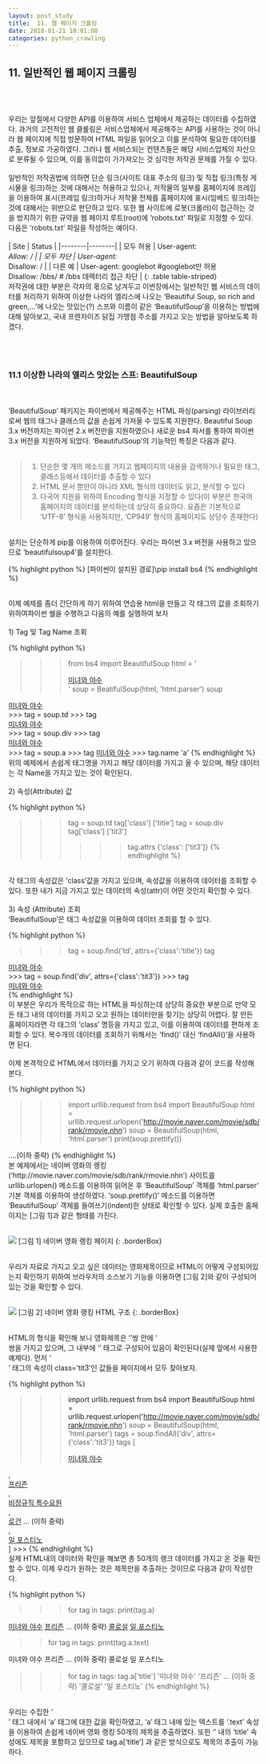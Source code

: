 ```yaml
---
layout: post_study
title:  11. 웹 페이지 크롤링
date: 2018-01-21 10:01:00
categories: python_crawling
---
```

## 11. 일반적인 웹 페이지 크롤링
<br/><br/><br/>
우리는 앞절에서 다양한 API를 이용하여 서비스 업체에서 제공하는 데이터를 수집하였다. 과거의 고전적인 웹 클롤링은 서비스업체에서 제공해주는 API를 사용하는 것이 아니라 웹 페이지에 직접 방문하여 HTML 파일을 읽어오고 이를 분석하여 필요한 데이터를 추출, 정보로 가공하였다. 그러나 웹 서비스되는 컨텐츠들은 해당 서비스업체의 자산으로 분류될 수 있으며, 이를 동의없이 가가져오는 것 심각한 저작권 문제를 가질 수 있다.
<br/><br/>
일반적인 저작권법에 의하면 단순 링크(사이트 대표 주소의 링크) 및 직접 링크(특정 게시물을 링크)하는 것에 대해서는 허용하고 있으나, 저작물의 일부를 홈페이지에 프레임을 이용하여 표시(프레임 링크)하거나 저작물 전체를 홈페이지에 표시(임베드 링크)하는 것에 대해서는 위반으로 판단하고 있다. 또한 웹 사이트에 로봇(크롤러)이 접근하는 것을 방지하기 위한 규약을 웹 페이지 루트(root)에 ‘robots.txt’ 파일로 지정할 수 있다. 다음은 ‘robots.txt’ 파일을 작성하는 예이다.
<br/><br/>
| Site | Status |
|--------|--------|
| 모두 허용 | User-agent:*<br/>Allow: / |
| 모두 차단	| User-agent:*<br/>Disallow: / |
| 다른 예 | User-agent: googlebot	#googlebot만 허용<br/>Disallow: /bbs/    # /bbs 데렉터리 접근 차단 |
{: .table table-striped}
<br/>
저작권에 대한 부분은 각자의 몫으로 남겨두고 이번장에서는 일반적인 웹 서비스의 데이터를 처리하기 위하여 이상한 나라의 엘리스에 나오는 ‘Beautiful Soup, so rich and green,…’에 나오는 맛있는(?) 스프와 이름이 같은 ‘BeautifulSoup’을 이용하는 방법에 대해 알아보고, 국내 프렌차이즈 닭집 가맹점 주소를 가지고 오는 방법을 알아보도록 하겠다.
<br/><br/><br/><br/>
### 11.1 이상한 나라의 엘리스 맛있는 스프: BeautifulSoup
<br/><br/>
‘BeautifulSoup’ 패키지는 파이썬에서 제공해주는 HTML 파싱(parsing) 라이브러리로써 웹의 태그나 클래스의 값을 손쉽게 가져올 수 있도록 지원한다. Beautiful Soup 3.x 버전까지는 파이썬 2.x 버전만을 지원하였으나 새로운 bs4 파서를 통하여 파이썬 3.x 버전을 지원하게 되었다. ‘BeautifulSoup’의 기능적인 특징은 다음과 같다.
<br/><br/>
> 1) 단순한 몇 개의 메소드를 가지고 웹페이지의 내용을 검색하거나 필요한 태그, 클래스등에서 데이터를 추출할 수 있다
> 2) HTML 문서 뿐만이 아니라 XML 형식의 데이터도 읽고, 분석할 수 있다
> 3) 다국어 지원을 위하여 Encoding 형식을 지정할 수 있다(이 부분은 한국어 홈페이지의 데이터를 분석하는데 상당히 중요하다. 요즘은 기본적으로 ‘UTF-8’ 형식을 사용하지만, ‘CP949’ 형식의 홈페이지도 상당수 존재한다)

<br/>
설치는 단순하게 pip를 이용하여 이루어진다. 우리는 파이썬 3.x 버전을 사용하고 있으므로 ‘beautifulsoup4’를 설치한다.

{% highlight python %}
[파이썬이 설치된 경로]\\pip install bs4
{% endhighlight %}

<br/>
이제 예제를 좀더 간단하게 하기 위하여 연습용 html을 만들고 각 태그의 값을 조회하기 위하여파이썬 쉘을 수행하고 다음의 예를 실행하여 보자
<br/><br/>
1) Tag 및 Tag Name 조회

{% highlight python %}
>>> from bs4 import BeautifulSoup
>>> html = '<td class="title"><div class="tit3"><a href="/movie/bi/mi/basic.nhn?code=136872" title="미녀와 야수">미녀와 야수</a></div></td>'
>>> soup = BeatifulSoup(html, 'html.parser')
>>> soup
<td class="title"><div class="tit3"><a href="/movie/bi/mi/basic.nhn?code=136872" title="미녀와 야수">미녀와 야수</a></div></td>
>>> tag = soup.td
>>> tag
<td class="title"><div class="tit3"><a href="/movie/bi/mi/basic.nhn?code=136872" title="미녀와 야수">미녀와 야수</a></div></td>
>>> tag = soup.div
>>> tag
<div class="tit3"><a href="/movie/bi/mi/basic.nhn?code=136872" title="미녀와 야수">미녀와 야수</a></div>
>>> tag = soup.a
>>> tag
<a href="/movie/bi/mi/basic.nhn?code=136872" title="미녀와 야수">미녀와 야수</a>
>>> tag.name
'a'
{% endhighlight %}

<br/>
위의 예제에서 손쉽게 태그명을 가지고 해당 데이터를 가지고 올 수 있으며, 해당 데이터는 각 Name을 가지고 있는 것이 확인된다.
<br/><br/>
2) 속성(Attribute) 값

{% highlight python %}
>>> tag = soup.td
>>> tag['class']
['title']
>>> tag = soup.div
>>> tag['class']
['tit3']
>>> >>> tag.attrs
{'class': ['tit3']}
{% endhighlight %}

<br/>
각 태그의 속성값은 ‘class’값을 가지고 있으며, 속성값을 이용하여 데이터를 조회할 수 있다. 또한 내가 지금 가지고 있는 데이터의 속성(attr)이 어떤 것인지 확인할 수 있다.
<br/><br/>
3) 속성 (Attribute) 조회
<br/>
‘BeautifulSoup’은 태그 속성값을 이용하여 데이터 조회를 할 수 있다.

{% highlight python %}
>>> tag = soup.find('td', attrs={'class':'title'})
>>> tag
<td class="title"><div class="tit3"><a href="/movie/bi/mi/basic.nhn?code=136872" title="미녀와 야수">미녀와 야수</a></div></td>
>>> tag = soup.find('div', attrs={'class':'tit3'})
>>> tag
<div class="tit3"><a href="/movie/bi/mi/basic.nhn?code=136872" title="미녀와 야수">미녀와 야수</a></div>
{% endhighlight %}

<br/>
이 부분은 우리가 목적으로 하는 HTML을 파싱하는데 상당히 중요한 부분으로 만약 모든 <td> 태그 내의 데이터를 가지고 오고 원하는 데이터만을 찾기는 상당히 어렵다. 잘 만든 홈페이지라면 각 태그의 ‘class’ 명등을 가지고 있고, 이를 이용하여 데이터를 편하게 조회할 수 있다. 복수개의 데이터를 조회하기 위해서는 ‘find()’ 대신 ‘findAll()’을 사용하면 된다.
<br/><br/>
이제 본격적으로 HTML에서 데이터를 가지고 오기 위하여 다음과 같이 코드를 작성해 본다.

{% highlight python %}
>>> import urllib.request
>>> from bs4 import BeautifulSoup
>>> html = urllib.request.urlopen('http://movie.naver.com/movie/sdb/rank/rmovie.nhn')
>>> soup = BeautifulSoup(html, 'html.parser')
>>> print(soup.prettify())
<!DOCTYPE html>
<html>
 <head>
  <meta content="text/html; charset=utf-8" http-equiv="Content-Type">
   <meta content="IE=edge" http-equiv="X-UA-Compatible">
    <meta content="http://imgmovie.naver.com/today/naverme/naverme_profile.jpg" property="me2:image"/>
    <meta content="네이버영화 " property="me2:post_tag"/>
    <meta content="네이버영화" property="me2:category1"/>
    ....(이하 중략)
<!-- //Footer -->
  </div>
 </body>
</html>
{% endhighlight %}

<br/>
본 예제에서는 네이버 영화의 랭킹(‘http://movie.naver.com/movie/sdb/rank/rmovie.nhn’) 사이트를 urllib.urlopen() 메소드를 이용하여 읽어온 후 ‘BeautifulSoup’ 객체를 ‘html.parser’ 기본 객체를 이용하여 생성하였다. ‘soup.prettify()’ 메소드를 이용하면 ‘BeautifulSoup’ 객체를 들여쓰기(indent)한 상태로 확인할 수 있다. 실제 호출한 홈페이지는 [그림 1]과 같은 형태를 가진다.
<br/><br/>

![](/asset/study/python_crawling/3/24.jpg)
[그림 1] 네이버 영화 랭킹 페이지
{: .borderBox}

<br/>
우리가 자료로 가지고 오고 싶은 데이터는 영화제목이므로 HTML이 어떻게 구성되어있는지 확인하기 위하여 브라우저의 소스보기 기능을 이용하면 [그림 2]와 같이 구성되어 있는 것을 확인할 수 있다.
<br/><br/>

![](/asset/study/python_crawling/3/25.jpg)
[그림 2] 네이버 영화 랭킹 HTML 구조
{: .borderBox}

<br/>
HTML의 형식을 확인해 보니 영화제목은 ‘<td>’쌍 안에 ‘<div>쌍을 가지고 있으며, 그 내부에 ‘<a>’ 태그로 구성되어 있음이 확인된다(실제 앞에서 사용한 예제다). 먼저 ‘<div>’ 태그의 속성이 class=’tit3’인 값들을 페이지에서 모두 찾아보자.

{% highlight python %}
>>> import urllib.request
>>> from bs4 import BeautifulSoup
>>> html = urllib.request.urlopen('http://movie.naver.com/movie/sdb/rank/rmovie.nhn')
>>> soup = BeautifulSoup(html, 'html.parser')
tags = soup.findAll('div', attrs={'class':'tit3'})
>>> tags
[<div class="tit3">
<a href="/movie/bi/mi/basic.nhn?code=136872" title="미녀와 야수">미녀와 야수</a>
</div>, <div class="tit3">
<a href="/movie/bi/mi/basic.nhn?code=146517" title="프리즌">프리즌</a>
</div>, <div class="tit3">
<a href="/movie/bi/mi/basic.nhn?code=152161" title="비정규직 특수요원">비정규직 특수요원</a>
</div>, <div class="tit3">
<a href="/movie/bi/mi/basic.nhn?code=117787" title="로건">로건</a>
… (이하 중략)
</div>, <div class="tit3">
<a href="/movie/bi/mi/basic.nhn?code=17796" title="일 포스티노">일 포스티노</a>
</div>]
>>>
{% endhighlight %}

<br/>
실제 HTML내의 데이터와 확인을 해보면 총 50개의 랭크 데이터를 가지고 온 것을 확인할 수 있다. 이제 우리가 원하는 것은 제목만을 추출하는 것이므로 다음과 같이 작성한다.

{% highlight python %}
>>> for tag in tags:
	print(tag.a)

<a href="/movie/bi/mi/basic.nhn?code=136872" title="미녀와 야수">미녀와 야수</a>
<a href="/movie/bi/mi/basic.nhn?code=146517" title="프리즌">프리즌</a>
… (이하 중략)
<a href="/movie/bi/mi/basic.nhn?code=143499" title="콜로설">콜로설</a>
<a href="/movie/bi/mi/basic.nhn?code=17796" title="일 포스티노">일 포스티노</a>

>> for tag in tags:
	print(tag.a.text)

미녀와 야수
프리즌
… (이하 중략)
콜로설
일 포스티노

>>> for tag in tags:
	tag.a['title']
'미녀와 야수'
'프리즌'
… (이하 중략)
'콜로설'
'일 포스티노'
{% endhighlight %}

<br/>
우리는 수집한 ‘<div>’ 태그 내에서 ‘a’ 태그에 대한 값을 확인하였고, ‘a’ 태그 내에 있는 텍스트를 ‘.text’ 속성을 이용하여 손쉽게 네이버 영화 랭킹 50개의 제목을 추출하였다. 또한 ‘<a>’ 내의 ‘title’ 속성에도 제목을 포함하고 있으므로 tag.a[‘title’] 과 같은 방식으로도 제목의 추출이 가능하다.